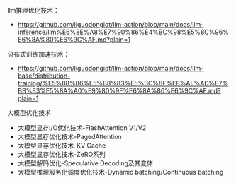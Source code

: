 


llm推理优化技术：
- https://github.com/liguodongiot/llm-action/blob/main/docs/llm-inference/llm%E6%8E%A8%E7%90%86%E4%BC%98%E5%8C%96%E6%8A%80%E6%9C%AF.md?plain=1


分布式训练加速技术：
- https://github.com/liguodongiot/llm-action/blob/main/docs/llm-base/distribution-training/%E5%88%86%E5%B8%83%E5%BC%8F%E8%AE%AD%E7%BB%83%E5%8A%A0%E9%80%9F%E6%8A%80%E6%9C%AF.md?plain=1



大模型优化技术

- 大模型显存I/O优化技术-FlashAttention V1/V2 
- 大模型显存优化技术-PagedAttention
- 大模型显存优化技术-KV Cache 
- 大模型显存优化技术-ZeRO系列
- 大模型解码优化-Speculative Decoding及其变体
- 大模型推理服务化调度优化技术-Dynamic batching/Continuous batching 


